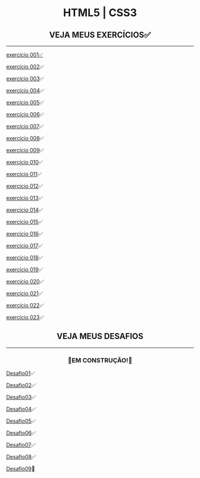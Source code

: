 <h1 align="center">HTML5 | CSS3</h1>

<h2 align="center">VEJA MEUS EXERCÍCIOS✅</h2>

***

<p>
<a href="https://hiagosilvaanjos.github.io/html-css/exerc%C3%ADcios/ex001/index.html">exercício 001✅</a>
</p>

[exercício 002](https://hiagosilvaanjos.github.io/html-css/exerc%C3%ADcios/ex002/index.html)✅

[exercício 003](https://hiagosilvaanjos.github.io/html-css/exerc%C3%ADcios/ex003/index.html)✅

[exercício 004](https://hiagosilvaanjos.github.io/html-css/exerc%C3%ADcios/ex004/index.html)✅

[exercício 005](https://hiagosilvaanjos.github.io/html-css/exerc%C3%ADcios/ex005/index.html)✅

[exercício 006](https://hiagosilvaanjos.github.io/html-css/exerc%C3%ADcios/ex006/index.html)✅

[exercício 007](https://hiagosilvaanjos.github.io/html-css/exerc%C3%ADcios/ex007/index.html)✅

[exercício 008](https://hiagosilvaanjos.github.io/html-css/exerc%C3%ADcios/ex008/index.html)✅

[exercício 009](https://hiagosilvaanjos.github.io/html-css/exerc%C3%ADcios/ex008B/index.html)✅

[exercício 010](https://hiagosilvaanjos.github.io/html-css/exerc%C3%ADcios/ex009/index.html)✅

[exercício 011](https://hiagosilvaanjos.github.io/html-css/exerc%C3%ADcios/ex010/index.html)✅

[exercício 012](https://hiagosilvaanjos.github.io/html-css/exerc%C3%ADcios/ex011/index.html)✅

[exercício 013](https://hiagosilvaanjos.github.io/html-css/exerc%C3%ADcios/ex012/index.html)✅

[exercício 014](https://hiagosilvaanjos.github.io/html-css/exerc%C3%ADcios/ex013/index.html)✅

[exercício 015](https://hiagosilvaanjos.github.io/html-css/exerc%C3%ADcios/ex014/index.html)✅

[exercício 016](https://hiagosilvaanjos.github.io/html-css/exerc%C3%ADcios/ex015/index.html)✅

[exercício 017](https://hiagosilvaanjos.github.io/html-css/exerc%C3%ADcios/ex016/index.html)✅

[exercício 018](https://hiagosilvaanjos.github.io/html-css/exerc%C3%ADcios/ex017/index.html)✅

[exercício 019](https://hiagosilvaanjos.github.io/html-css/exerc%C3%ADcios/ex018/index.html)✅

[exercício 020](https://hiagosilvaanjos.github.io/html-css/exerc%C3%ADcios/ex019/index.html)✅

[exercício 021](https://hiagosilvaanjos.github.io/html-css/exerc%C3%ADcios/ex020/index.html)✅

[exercício 022](https://hiagosilvaanjos.github.io/html-css/exerc%C3%ADcios/ex021/index.html)✅

[exercício 023](https://hiagosilvaanjos.github.io/html-css/exerc%C3%ADcios/ex021B)✅

<h2 align="center">VEJA MEUS DESAFIOS</h2>

***

<h3 align="center">🚧EM CONSTRUÇÃO!🚧</h3>

[Desafio01](https://hiagosilvaanjos.github.io/html-css/desafios/Desafio01/index.html)✅

[Desafio02](https://hiagosilvaanjos.github.io/html-css/desafios/Desafio02/index.html)✅

[Desafio03](https://hiagosilvaanjos.github.io/html-css/desafios/Desafio03/index.html)✅

[Desafio04](https://hiagosilvaanjos.github.io/html-css/desafios/Desafio04/index.html)✅

[Desafio05](https://hiagosilvaanjos.github.io/html-css/desafios/Desafio05/index.html)✅

[Desafio06](https://hiagosilvaanjos.github.io/html-css/desafios/Desafio06/index.html)✅

[Desafio07](https://hiagosilvaanjos.github.io/html-css/desafios/Desafio07/index.html)✅

[Desafio08](https://hiagosilvaanjos.github.io/html-css/desafios/Desafio08/index.html)✅

[Desafio09](https://hiagosilvaanjos.github.io/html-css/desafios/Desafio09/index.html)🚧